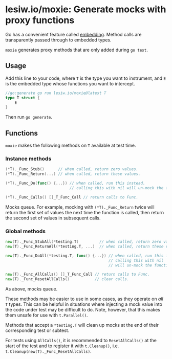 # lesiw.io/moxie: Generate mocks with proxy functions

Go has a convenient feature called [embedding][embedding]. Method calls are
transparently passed through to embedded types.

`moxie` generates proxy methods that are only added during `go test`.

## Usage

Add this line to your code, where `T` is the type you want to instrument, and
`E` is the embedded type whose functions you want to intercept.

``` go
//go:generate go run lesiw.io/moxie@latest T
type T struct {
    E
}
```

Then run `go generate`.

## Functions

`moxie` makes the following methods on `T` available at test time.

### Instance methods

```go
(*T)._Func_Stub()      // when called, return zero values.
(*T)._Func_Return(...) // when called, return these values.

(*T)._Func_Do(func() {...}) // when called, run this instead.
                            // calling this with nil will un-mock the function.

(*T)._Func_Calls() []_T_Func_Call // return calls to Func.
```

Mocks queue. For example, mocking with `(*T)._Func_Return` twice will return the
first set of values the next time the function is called, then return the second
set of values in subsequent calls.

### Global methods

```go
new(T)._Func_StubAll(*testing.T)         // when called, return zero values.
new(T)._Func_ReturnAll(*testing.T, ...)  // when called, return these values.

new(T)._Func_DoAll(*testing.T, func() {...}) // when called, run this instead.
                                             // calling this with nil
                                             // will un-mock the function.

new(T)._Func_AllCalls() []_T_Func_Call // return calls to Func.
new(T)._Func_ResetAllCalls()           // clear calls.
```

As above, mocks queue.

These methods may be easier to use in some cases, as they operate on _all_ `T`
types. This can be helpful in situations where injecting a mock value into the
code under test may be difficult to do. Note, however, that this makes them
unsafe for use with `t.Parallel()`.

Methods that accept a `*testing.T` will clean up mocks at the end of their
corresponding test or subtest.

For tests using `AllCalls()`, it is recommended to `ResetAllCalls()` at the
start of the test and to register it with `t.Cleanup()`, i.e.
`t.Cleanup(new(T)._Func_ResetAllCalls)`.

[embedding]: https://go.dev/doc/effective_go#embedding
